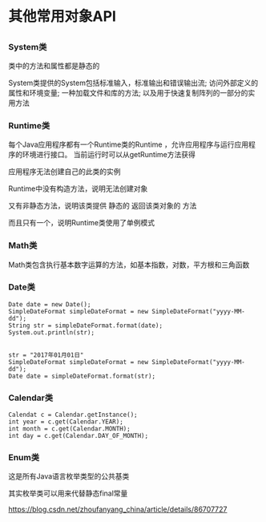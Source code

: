 # 其他常用对象API
##

### System类

类中的方法和属性都是静态的

System类提供的System包括标准输入，标准输出和错误输出流; 访问外部定义的属性和环境变量; 一种加载文件和库的方法; 以及用于快速复制阵列的一部分的实用方法

### Runtime类

每个Java应用程序都有一个Runtime类的Runtime ，允许应用程序与运行应用程序的环境进行接口。 当前运行时可以从getRuntime方法获得

应用程序无法创建自己的此类的实例

Runtime中没有构造方法，说明无法创建对象

又有非静态方法，说明该类提供 静态的 返回该类对象的 方法

而且只有一个，说明Runtime类使用了单例模式

### Math类

Math类包含执行基本数字运算的方法，如基本指数，对数，平方根和三角函数

### Date类

	Date date = new Date();
	SimpleDateFormat simpleDateFormat = new SimpleDateFormat("yyyy-MM-dd");
	String str = simpleDateFormat.format(date);
	System.out.println(str);


	str = "2017年01月01日"
	SimpleDateFormat simpleDateFormat = new SimpleDateFormat("yyyy-MM-dd");
	Date date = simpleDateFormat.format(str);

### Calendar类

	Calendat c = Calendar.getInstance();
	int year = c.get(Calendar.YEAR);
	int month = c.get(Calendar.MONTH);
	int day = c.get(Calendar.DAY_OF_MONTH);

### Enum类

这是所有Java语言枚举类型的公共基类

其实枚举类可以用来代替静态final常量

https://blog.csdn.net/zhoufanyang_china/article/details/86707727
